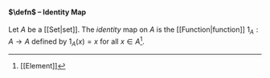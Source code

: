 #### $\defn$ – Identity Map
Let $A$ be a [[Set|set]]. The *identity* map on $A$ is the [[Function|function]] $1_A : A \to A$ defined by $1_A(x)=x$ for all $x\in A$[^1].

[^1]: [[Element]]